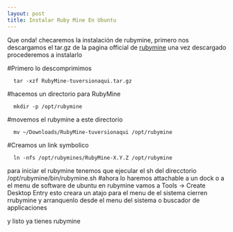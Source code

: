 ```yaml
---
layout: post
title: Instalar Ruby Mine En Ubuntu
---
```


Que onda! checaremos la instalación de rubymine, primero nos descargamos el tar.gz de la pagina official de [rubymine](https://www.jetbrains.com/ruby/download/#section=linux)
una vez descargado procederemos a instalarlo

#Primero lo descomprimimos
```shell
  tar -xzf RubyMine-tuversionaqui.tar.gz
```
#hacemos un directorio para RubyMine
```shell
  mkdir -p /opt/rubymine
```
#movemos el rubymine a este directorio
``` shell
  mv ~/Downloads/RubyMine-tuversionaqui /opt/rubymine
```
#Creamos un link symbolico
``` shell
  ln -nfs /opt/rubymines/RubyMine-X.Y.Z /opt/rubymine
```
para iniciar el rubymine tenemos que ejecular el sh del direcctorio /opt/rubymine/bin/rubymine.sh
#ahora lo haremos attachable a un dock o a el menu de software de ubuntu
en rubymine vamos a Tools -> Create Desktop Entry
esto creara un atajo para el menu de el sistema
cierren rrubymine y arranquenlo desde el menu del sistema o buscador de applicaciones

y listo ya tienes rubymine
